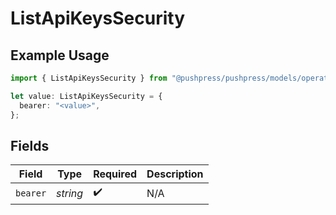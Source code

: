 # ListApiKeysSecurity

## Example Usage

```typescript
import { ListApiKeysSecurity } from "@pushpress/pushpress/models/operations";

let value: ListApiKeysSecurity = {
  bearer: "<value>",
};
```

## Fields

| Field              | Type               | Required           | Description        |
| ------------------ | ------------------ | ------------------ | ------------------ |
| `bearer`           | *string*           | :heavy_check_mark: | N/A                |